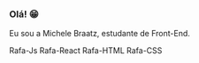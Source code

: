 ### Olá! 😁

Eu sou a Michele Braatz, estudante de Front-End.

Rafa-Js Rafa-React Rafa-HTML Rafa-CSS 
